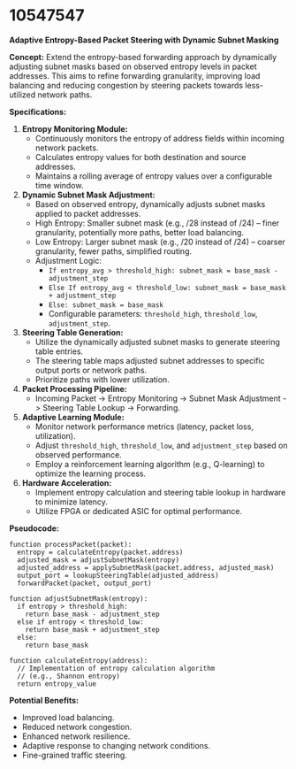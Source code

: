 # 10547547

**Adaptive Entropy-Based Packet Steering with Dynamic Subnet Masking**

**Concept:** Extend the entropy-based forwarding approach by dynamically adjusting subnet masks based on observed entropy levels in packet addresses. This aims to refine forwarding granularity, improving load balancing and reducing congestion by steering packets towards less-utilized network paths.

**Specifications:**

1.  **Entropy Monitoring Module:**
    *   Continuously monitors the entropy of address fields within incoming network packets.
    *   Calculates entropy values for both destination and source addresses.
    *   Maintains a rolling average of entropy values over a configurable time window.
2.  **Dynamic Subnet Mask Adjustment:**
    *   Based on observed entropy, dynamically adjusts subnet masks applied to packet addresses.
    *   High Entropy:  Smaller subnet mask (e.g., /28 instead of /24) – finer granularity, potentially more paths, better load balancing.
    *   Low Entropy: Larger subnet mask (e.g., /20 instead of /24) – coarser granularity, fewer paths, simplified routing.
    *   Adjustment Logic:
        *   `If entropy_avg > threshold_high: subnet_mask = base_mask - adjustment_step`
        *   `Else If entropy_avg < threshold_low: subnet_mask = base_mask + adjustment_step`
        *   `Else: subnet_mask = base_mask`
        *   Configurable parameters: `threshold_high`, `threshold_low`, `adjustment_step`.
3.  **Steering Table Generation:**
    *   Utilize the dynamically adjusted subnet masks to generate steering table entries.
    *   The steering table maps adjusted subnet addresses to specific output ports or network paths.
    *   Prioritize paths with lower utilization.
4.  **Packet Processing Pipeline:**
    *   Incoming Packet -> Entropy Monitoring -> Subnet Mask Adjustment -> Steering Table Lookup -> Forwarding.
5.  **Adaptive Learning Module:**
    *   Monitor network performance metrics (latency, packet loss, utilization).
    *   Adjust `threshold_high`, `threshold_low`, and `adjustment_step` based on observed performance.
    *   Employ a reinforcement learning algorithm (e.g., Q-learning) to optimize the learning process.
6.  **Hardware Acceleration:**
    *   Implement entropy calculation and steering table lookup in hardware to minimize latency.
    *   Utilize FPGA or dedicated ASIC for optimal performance.

**Pseudocode:**

```
function processPacket(packet):
  entropy = calculateEntropy(packet.address)
  adjusted_mask = adjustSubnetMask(entropy)
  adjusted_address = applySubnetMask(packet.address, adjusted_mask)
  output_port = lookupSteeringTable(adjusted_address)
  forwardPacket(packet, output_port)

function adjustSubnetMask(entropy):
  if entropy > threshold_high:
    return base_mask - adjustment_step
  else if entropy < threshold_low:
    return base_mask + adjustment_step
  else:
    return base_mask

function calculateEntropy(address):
  // Implementation of entropy calculation algorithm
  // (e.g., Shannon entropy)
  return entropy_value
```

**Potential Benefits:**

*   Improved load balancing.
*   Reduced network congestion.
*   Enhanced network resilience.
*   Adaptive response to changing network conditions.
*   Fine-grained traffic steering.